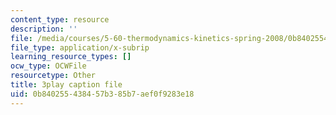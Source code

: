 ```yaml
---
content_type: resource
description: ''
file: /media/courses/5-60-thermodynamics-kinetics-spring-2008/0b840255438457b385b7aef0f9283e18_gLo958Kdeoo.vtt
file_type: application/x-subrip
learning_resource_types: []
ocw_type: OCWFile
resourcetype: Other
title: 3play caption file
uid: 0b840255-4384-57b3-85b7-aef0f9283e18
---
```

